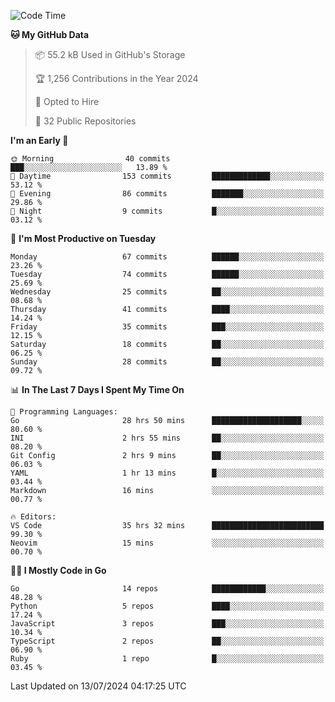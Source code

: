 <!--START_SECTION:thansetan-waka-->
![Code Time](http://img.shields.io/badge/Code%20Time-122%20hrs%2044%20mins-blue)

**🐱 My GitHub Data** 

> 📦 55.2 kB Used in GitHub's Storage 
 > 
> 🏆 1,256 Contributions in the Year 2024
 > 
> 💼 Opted to Hire
 > 
> 📜 32 Public Repositories 
 > 

**I'm an Early 🐤** 

```text
🌞 Morning                40 commits          ███░░░░░░░░░░░░░░░░░░░░░░   13.89 % 
🌆 Daytime                153 commits         █████████████░░░░░░░░░░░░   53.12 % 
🌃 Evening                86 commits          ███████░░░░░░░░░░░░░░░░░░   29.86 % 
🌙 Night                  9 commits           █░░░░░░░░░░░░░░░░░░░░░░░░   03.12 % 
```

📅 **I'm Most Productive on Tuesday** 

```text
Monday                   67 commits          ██████░░░░░░░░░░░░░░░░░░░   23.26 % 
Tuesday                  74 commits          ██████░░░░░░░░░░░░░░░░░░░   25.69 % 
Wednesday                25 commits          ██░░░░░░░░░░░░░░░░░░░░░░░   08.68 % 
Thursday                 41 commits          ████░░░░░░░░░░░░░░░░░░░░░   14.24 % 
Friday                   35 commits          ███░░░░░░░░░░░░░░░░░░░░░░   12.15 % 
Saturday                 18 commits          ██░░░░░░░░░░░░░░░░░░░░░░░   06.25 % 
Sunday                   28 commits          ██░░░░░░░░░░░░░░░░░░░░░░░   09.72 % 
```

📊 **In The Last 7 Days I Spent My Time On** 

```text
💬 Programming Languages: 
Go                       28 hrs 50 mins      ████████████████████░░░░░   80.60 % 
INI                      2 hrs 55 mins       ██░░░░░░░░░░░░░░░░░░░░░░░   08.20 % 
Git Config               2 hrs 9 mins        ██░░░░░░░░░░░░░░░░░░░░░░░   06.03 % 
YAML                     1 hr 13 mins        █░░░░░░░░░░░░░░░░░░░░░░░░   03.44 % 
Markdown                 16 mins             ░░░░░░░░░░░░░░░░░░░░░░░░░   00.77 % 

🔥 Editors: 
VS Code                  35 hrs 32 mins      █████████████████████████   99.30 % 
Neovim                   15 mins             ░░░░░░░░░░░░░░░░░░░░░░░░░   00.70 % 
```

**🧑‍💻 I Mostly Code in Go** 

```text
Go                       14 repos            ████████████░░░░░░░░░░░░░   48.28 % 
Python                   5 repos             ████░░░░░░░░░░░░░░░░░░░░░   17.24 % 
JavaScript               3 repos             ███░░░░░░░░░░░░░░░░░░░░░░   10.34 % 
TypeScript               2 repos             ██░░░░░░░░░░░░░░░░░░░░░░░   06.90 % 
Ruby                     1 repo              █░░░░░░░░░░░░░░░░░░░░░░░░   03.45 % 
```

Last Updated on 13/07/2024 04:17:25 UTC
<!--END_SECTION:thansetan-waka-->